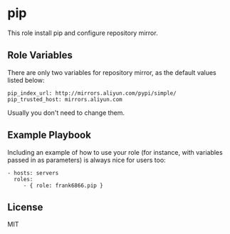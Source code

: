 pip
===

This role install pip and configure repository mirror.

Role Variables
--------------

There are only two variables for repository mirror, as the default values listed below:

    pip_index_url: http://mirrors.aliyun.com/pypi/simple/
    pip_trusted_host: mirrors.aliyun.com

Usually you don't need to change them.

Example Playbook
----------------

Including an example of how to use your role (for instance, with variables passed in as parameters) is always nice for users too:

    - hosts: servers
      roles:
         - { role: frank6866.pip }

License
-------

MIT
